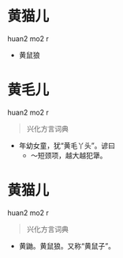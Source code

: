 # 黄猫儿
huan2 mo2 r
- 黄鼠狼

# 黄毛儿
huan2 mo2 r
> 兴化方言词典
- 年幼女童，犹“黄毛丫头”。谚曰
  - ～短颈项，越大越犯犟。

# 黄猫儿
huan2 mo2 r
> 兴化方言词典
- 黄鼬。黄鼠狼。又称“黄鼠子”。

